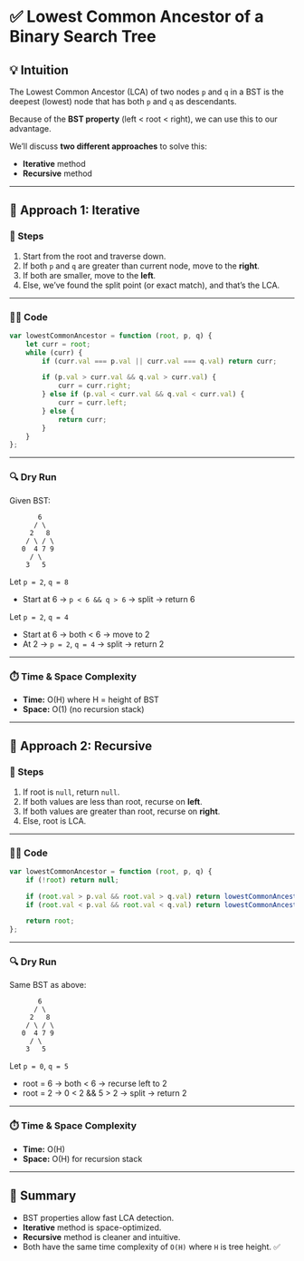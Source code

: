 # ✅ Lowest Common Ancestor of a Binary Search Tree

## 💡 Intuition
The Lowest Common Ancestor (LCA) of two nodes `p` and `q` in a BST is the deepest (lowest) node that has both `p` and `q` as descendants.

Because of the **BST property** (left < root < right), we can use this to our advantage.

We’ll discuss **two different approaches** to solve this:
- **Iterative** method
- **Recursive** method

---

## 🚀 Approach 1: Iterative
### 📌 Steps
1. Start from the root and traverse down.
2. If both `p` and `q` are greater than current node, move to the **right**.
3. If both are smaller, move to the **left**.
4. Else, we’ve found the split point (or exact match), and that’s the LCA.

---

### 🧑‍💻 Code
```javascript
var lowestCommonAncestor = function (root, p, q) {
    let curr = root;
    while (curr) {
        if (curr.val === p.val || curr.val === q.val) return curr;

        if (p.val > curr.val && q.val > curr.val) {
            curr = curr.right;
        } else if (p.val < curr.val && q.val < curr.val) {
            curr = curr.left;
        } else {
            return curr;
        }
    }
};
```

---

### 🔍 Dry Run
Given BST:
```
       6
      / \
     2   8
    / \ / \
   0  4 7 9
     / \
    3   5
```
Let `p = 2`, `q = 8`
- Start at 6 → `p < 6 && q > 6` → split → return 6

Let `p = 2`, `q = 4`
- Start at 6 → both < 6 → move to 2
- At 2 → `p = 2`, `q = 4` → split → return 2

---

### ⏱️ Time & Space Complexity
- **Time:** O(H) where H = height of BST
- **Space:** O(1) (no recursion stack)

---

## 🚀 Approach 2: Recursive
### 📌 Steps
1. If root is `null`, return `null`.
2. If both values are less than root, recurse on **left**.
3. If both values are greater than root, recurse on **right**.
4. Else, root is LCA.

---

### 🧑‍💻 Code
```javascript
var lowestCommonAncestor = function (root, p, q) {
    if (!root) return null;

    if (root.val > p.val && root.val > q.val) return lowestCommonAncestor(root.left, p, q);
    if (root.val < p.val && root.val < q.val) return lowestCommonAncestor(root.right, p, q);

    return root;
};
```

---

### 🔍 Dry Run
Same BST as above:
```
       6
      / \
     2   8
    / \ / \
   0  4 7 9
     / \
    3   5
```
Let `p = 0`, `q = 5`
- root = 6 → both < 6 → recurse left to 2
- root = 2 → 0 < 2 && 5 > 2 → split → return 2

---

### ⏱️ Time & Space Complexity
- **Time:** O(H)
- **Space:** O(H) for recursion stack

---

## 📘 Summary
- BST properties allow fast LCA detection.
- **Iterative** method is space-optimized.
- **Recursive** method is cleaner and intuitive.
- Both have the same time complexity of `O(H)` where `H` is tree height. ✅


